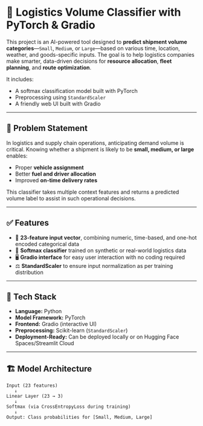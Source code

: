 # 🚚 Logistics Volume Classifier with PyTorch & Gradio

This project is an AI-powered tool designed to **predict shipment volume categories**—`Small`, `Medium`, or `Large`—based on various time, location, weather, and goods-specific inputs. The goal is to help logistics companies make smarter, data-driven decisions for **resource allocation**, **fleet planning**, and **route optimization**.

It includes:
- A softmax classification model built with PyTorch
- Preprocessing using `StandardScaler`
- A friendly web UI built with Gradio

---

## 🧠 Problem Statement

In logistics and supply chain operations, anticipating demand volume is critical. Knowing whether a shipment is likely to be **small, medium, or large** enables:
- Proper **vehicle assignment**
- Better **fuel and driver allocation**
- Improved **on-time delivery rates**

This classifier takes multiple context features and returns a predicted volume label to assist in such operational decisions.

---

## ✅ Features

- 🧮 **23-feature input vector**, combining numeric, time-based, and one-hot encoded categorical data
- 🧠 **Softmax classifier** trained on synthetic or real-world logistics data
- 🖥️ **Gradio interface** for easy user interaction with no coding required
- ⚖️ **StandardScaler** to ensure input normalization as per training distribution

---

## 🧾 Tech Stack

- **Language:** Python
- **Model Framework:** PyTorch
- **Frontend:** Gradio (interactive UI)
- **Preprocessing:** Scikit-learn (`StandardScaler`)
- **Deployment-Ready:** Can be deployed locally or on Hugging Face Spaces/Streamlit Cloud

---

## 🏗️ Model Architecture

```text
Input (23 features)
   ↓
Linear Layer (23 → 3)
   ↓
Softmax (via CrossEntropyLoss during training)
   ↓
Output: Class probabilities for [Small, Medium, Large]
